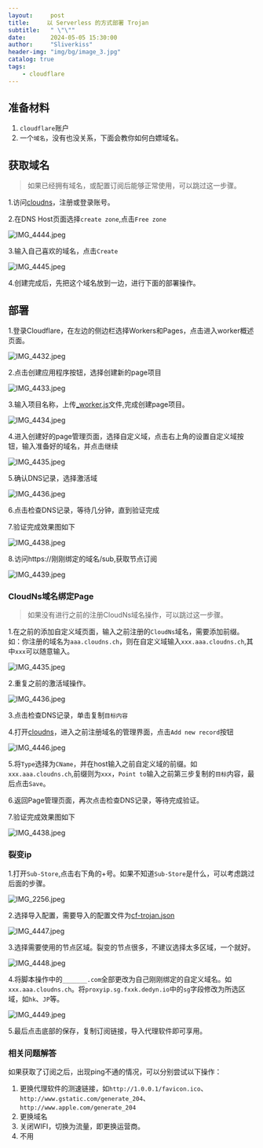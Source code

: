 ```yaml
---
layout:     post
title:     以 Serverless 的方式部署 Trojan
subtitle:   " \"\""
date:       2024-05-05 15:30:00
author:     "Sliverkiss"
header-img: "img/bg/image_3.jpg"
catalog: true
tags:
    - cloudflare
---
```


## 准备材料
1. ```cloudflare```账户
2. 一个```域名```，没有也没关系，下面会教你如何白嫖域名。

## 获取域名
> 如果已经拥有域名，或配置订阅后能够正常使用，可以跳过这一步骤。

1.访问[cloudns](https://www.cloudns.net)，注册或登录账号。

2.在DNS Host页面选择```create zone```,点击```Free zone```

![IMG_4444.jpeg](https://pic2.ziyuan.wang/user/tistzach/2024/05/IMG_4444_947046ed5abec.jpeg)

3.输入自己喜欢的域名，点击```Create```

![IMG_4445.jpeg](https://pic2.ziyuan.wang/user/tistzach/2024/05/IMG_4445_94aa5dbe309f3.jpeg)

4.创建完成后，先把这个域名放到一边，进行下面的部署操作。

## 部署
1.登录Cloudflare，在左边的侧边栏选择Workers和Pages，点击进入worker概述页面。

![IMG_4432.jpeg](https://pic2.ziyuan.wang/user/tistzach/2024/05/IMG_4432_aa4b1e6f8d9c7.jpeg)

2.点击创建应用程序按钮，选择创建新的page项目

![IMG_4433.jpeg](https://pic2.ziyuan.wang/user/tistzach/2024/05/IMG_4433_1411ec3f63a02.jpeg)
 
3.输入项目名称，上传[_worker.js](https://gist.githubusercontent.com/Sliverkiss/e756e7712b7b6da843f9e28a1a2933fc/raw/_worker.js)文件,完成创建page项目。

![IMG_4434.jpeg](https://pic2.ziyuan.wang/user/tistzach/2024/05/IMG_4434_c8b43296df7a5.jpeg)

4.进入创建好的page管理页面，选择自定义域，点击右上角的设置自定义域按钮，输入准备好的域名，并点击继续

![IMG_4435.jpeg](https://pic2.ziyuan.wang/user/tistzach/2024/05/IMG_4435_c2a32bab3ab5c.jpeg)

5.确认DNS记录，选择激活域

![IMG_4436.jpeg](https://pic2.ziyuan.wang/user/tistzach/2024/05/IMG_4436_57f0f7b9d32e9.jpeg)

6.点击检查DNS记录，等待几分钟，直到验证完成

7.验证完成效果图如下

![IMG_4438.jpeg](https://pic2.ziyuan.wang/user/tistzach/2024/05/IMG_4438_f8b174b47914c.jpeg)

8.访问https://刚刚绑定的域名/sub,获取节点订阅

![IMG_4439.jpeg](https://pic2.ziyuan.wang/user/tistzach/2024/05/IMG_4439_139813bd53d4e.jpeg)

### CloudNs域名绑定Page
> 如果没有进行之前的注册CloudNs域名操作，可以跳过这一步骤。

1.在之前的添加自定义域页面，输入之前注册的```CloudNs```域名，需要添加前缀。如：你注册的域名为```aaa.cloudns.ch```，则在自定义域输入```xxx.aaa.cloudns.ch```,其中```xxx```可以随意输入。

![IMG_4435.jpeg](https://pic2.ziyuan.wang/user/tistzach/2024/05/IMG_4435_c2a32bab3ab5c.jpeg)

2.重复之前的激活域操作。

![IMG_4436.jpeg](https://pic2.ziyuan.wang/user/tistzach/2024/05/IMG_4436_57f0f7b9d32e9.jpeg)

3.点击检查DNS记录，单击复制```目标内容```

4.打开[cloudns](https://www.cloudns.net)，进入之前注册域名的管理界面，点击```Add new record```按钮

![IMG_4446.jpeg](https://pic2.ziyuan.wang/user/tistzach/2024/05/IMG_4446_2dbe4b8b0adb2.jpeg)

5.将```Type```选择为```CName```，并在host输入之前自定义域的前缀。如```xxx.aaa.cloudns.ch```,前缀则为```xxx```，```Point to```输入之前第三步复制的```目标```内容，最后点击```Save```。

6.返回Page管理页面，再次点击检查DNS记录，等待完成验证。

7.验证完成效果图如下

![IMG_4438.jpeg](https://pic2.ziyuan.wang/user/tistzach/2024/05/IMG_4438_f8b174b47914c.jpeg)


### 裂变ip

1.打开```Sub-Store```,点击右下角的+号。如果不知道```Sub-Store```是什么，可以考虑跳过后面的步骤。

![IMG_2256.jpeg](https://pic2.ziyuan.wang/user/tistzach/2024/05/IMG_2256_8a6f6b652c65d.jpeg)

2.选择导入配置，需要导入的配置文件为[cf-trojan.json](https://gist.githubusercontent.com/Sliverkiss/298d1410dfbeb3b6882e23d9e616a525/raw/cf-trojan.json)

![IMG_4447.jpeg](https://pic2.ziyuan.wang/user/tistzach/2024/05/IMG_4447_87e2b613ff9cb.jpeg)

3.选择需要使用的节点区域。裂变的节点很多，不建议选择太多区域，一个就好。

![IMG_4448.jpeg](https://pic2.ziyuan.wang/user/tistzach/2024/05/IMG_4448_de032879395df.jpeg)

4.将脚本操作中的```_______.com```全部更改为自己刚刚绑定的自定义域名。如```xxx.aaa.cloudns.ch```。将```proxyip.sg.fxxk.dedyn.io```中的```sg```字段修改为所选区域，如```hk```、```JP```等。

![IMG_4449.jpeg](https://pic2.ziyuan.wang/user/tistzach/2024/05/IMG_4449_eea96d365d058.jpeg)

5.最后点击底部的保存，复制订阅链接，导入代理软件即可享用。

### 相关问题解答

如果获取了订阅之后，出现ping不通的情况，可以分别尝试以下操作：

1. 更换代理软件的测速链接，如```http://1.0.0.1/favicon.ico```、```http://www.gstatic.com/generate_204```、```http://www.apple.com/generate_204```
2. 更换域名
3. 关闭WIFI，切换为流量，即更换运营商。
4. 不用

<!-- *———      __ 后记于 __* -->
